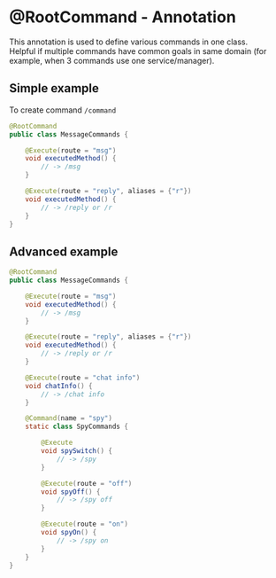 # @RootCommand - Annotation

This annotation is used to define various commands in one class.<br>
Helpful if multiple commands have common goals in same domain (for example, when 3 commands use one service/manager).

## Simple example

To create command `/command`

```java
@RootCommand
public class MessageCommands {

    @Execute(route = "msg")
    void executedMethod() {
        // -> /msg
    }

    @Execute(route = "reply", aliases = {"r"})
    void executedMethod() {
        // -> /reply or /r
    }
}
```

## Advanced example

```java
@RootCommand
public class MessageCommands {

    @Execute(route = "msg")
    void executedMethod() {
        // -> /msg
    }

    @Execute(route = "reply", aliases = {"r"})
    void executedMethod() {
        // -> /reply or /r
    }

    @Execute(route = "chat info")
    void chatInfo() {
        // -> /chat info
    }

    @Command(name = "spy")
    static class SpyCommands {

        @Execute
        void spySwitch() {
            // -> /spy
        }

        @Execute(route = "off")
        void spyOff() {
            // -> /spy off
        }

        @Execute(route = "on")
        void spyOn() {
            // -> /spy on
        }
    }
}
```
